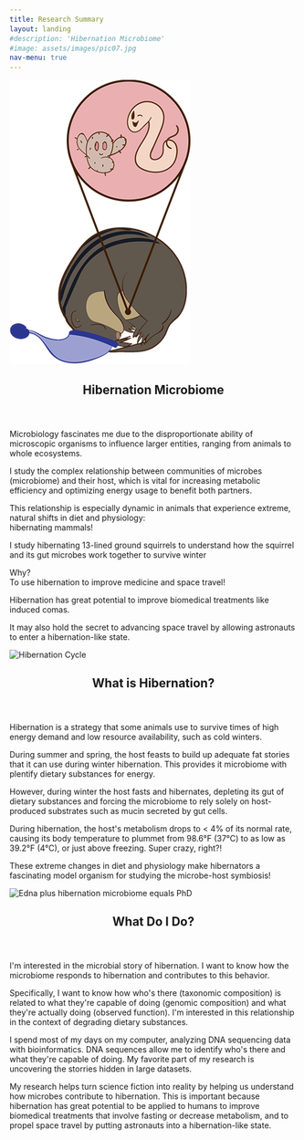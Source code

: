```yaml
---
title: Research Summary
layout: landing
#description: 'Hibernation Microbiome'
#image: assets/images/pic07.jpg
nav-menu: true
---
```


<!-- Main -->
<div id="main">

<!-- One -->
<section id="one" class="spotlights">
        <img src="assets/images/Hib_Squirrel_Microbe.png" alt="Hibernation Microbiome" class="researchSummaryLeft1">
        <div class="content">
            <div class="inner">
                <header class="major">
                    <h2>Hibernation Microbiome</h2>
                </header>
		        <p>Microbiology fascinates me due to the disproportionate ability of microscopic organisms to influence larger entities, ranging from animals to whole ecosystems.</p>
                <p>I study the complex relationship between communities of microbes (microbiome) and their host, which is vital for increasing metabolic efficiency and optimizing energy usage to benefit both partners.</p>
                <p>This relationship is especially dynamic in animals that experience extreme, natural shifts in diet and physiology:<br>hibernating mammals!</p>
                <p>I study hibernating 13-lined ground squirrels to understand how the squirrel and its gut microbes work together to survive winter</p>
                <p>Why?<br>To use hibernation to improve medicine and space travel!</p>
                <p>Hibernation has great potential to improve biomedical treatments like induced comas.</p>
                <p>It may also hold the secret to advancing space travel by allowing astronauts to enter a hibernation-like state.</p>
	        </div>
        </div>
</section>
<section id="two" class="spotlights2">
    <img src="{% link assets/images/Hib_Cycle_NoBG.png %}" alt="Hibernation Cycle" class = "researchSummaryRight1" />
    <div class="content">
        <div class="inner">
            <header class="major">
                <h2>What is Hibernation?</h2>
            </header>
		    <p>Hibernation is a strategy that some animals use to survive times of high energy demand and low resource availability, such as cold winters.</p>
		    <p>During summer and spring, the host feasts to build up adequate fat stories that it can use during winter hibernation. This provides it microbiome with plentify dietary substances for energy.</p>
		    <p>However, during winter the host fasts and hibernates, depleting its gut of dietary substances and forcing the microbiome to rely solely on host-produced substrates such as mucin secreted by gut cells.</p>
		    <p>During hibernation, the host's metabolism drops to &lt; 4% of its normal rate, causing its body temperature to plummet from 98.6°F (37°C) to as low as 39.2°F (4°C), or just above freezing. Super crazy, right?!</p>
		    <p>These extreme changes in diet and physiology make hibernators a fascinating model organism for studying the microbe-host symbiosis!</p>
        </div>
    </div>
</section>
<section id="three" class="spotlights">
    <img src="{% link assets/images/Me_Squirrel_Microbe_Graduate_NoBG.png %}" alt="Edna plus hibernation microbiome equals PhD" class="researchSummaryLeft2">
    <div class="content">
        <div class="inner">
            <header class="major">
                <h2>What Do I Do?</h2>
            </header>
            <p>I'm interested in the microbial story of hibernation. I want to know how the microbiome responds to hibernation and contributes to this behavior.</p>
	        <p>Specifically, I want to know how who's there (taxonomic composition) is related to what they're capable of doing (genomic composition) and what they're actually doing (observed function). I'm interested in this relationship in the context of degrading dietary substances.</p>
		    <p>I spend most of my days on my computer, analyzing DNA sequencing data with bioinformatics. DNA sequences allow me to identify who's there and what they're capable of doing. My favorite part of my research is uncovering the storries hidden in large datasets.</p>
		    <p>My research helps turn science fiction into reality by helping us understand how microbes contribute to hibernation. This is important because hibernation has great potential to be applied to humans to improve biomedical treatments that involve fasting or decrease metabolism, and to propel space travel by putting astronauts into a hibernation-like state.</p>
        </div>
    </div>
</section>